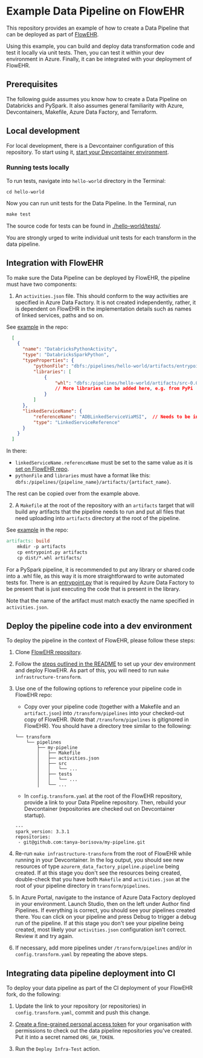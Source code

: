 # Example Data Pipeline on FlowEHR

This repository provides an example of how to create a Data Pipeline that can be deployed as part of [FlowEHR](https://github.com/UCLH-Foundry/FlowEHR).

Using this example, you can build and deploy data transformation code and test it locally via unit tests. Then, you can test it within your dev environment in Azure. Finally, it can be integrated with your deployment of FlowEHR.

## Prerequisites

The following guide assumes you know how to create a Data Pipeline on Databricks and PySpark. It also assumes general familiarity with Azure, Devcontainers, Makefile, Azure Data Factory, and Terraform.

## Local development

For local development, there is a Devcontainer configuration of this repository.
To start using it, [start your Devcontainer environment](https://code.visualstudio.com/docs/devcontainers/tutorial). 

### Running tests locally
To run tests, navigate into `hello-world` directory in the Terminal:

```
cd hello-world
```

Now you can run unit tests for the Data Pipeline. In the Terminal, run

```Makefile
make test
```

The source code for tests can be found in [./hello-world/tests/](./hello-world/tests/).

You are strongly urged to write individual unit tests for each transform in the data pipeline.

## Integration with FlowEHR

To make sure the Data Pipeline can be deployed by FlowEHR, the pipeline must have two components:

1. An `activities.json` file. This should conform to the way activities are specified in Azure Data Factory. It is not created independently, rather, it is dependent on FlowEHR in the implementation details such as names of linked services, paths and so on.

See [example](./hello-world/activities.json) in the repo:

```json
  [
    {
      "name": "DatabricksPythonActivity",
      "type": "DatabricksSparkPython",
      "typeProperties": {
          "pythonFile": "dbfs:/pipelines/hello-world/artifacts/entrypoint.py",  // Will be uploaded to DBFS by Terraform configuration in FlowEHR repo
          "libraries": [
              {
                  "whl": "dbfs:/pipelines/hello-world/artifacts/src-0.0.1-py3-none-any.whl"  // Will be uploaded to DBFS by a script in FlowEHR repo
                  // More libraries can be added here, e.g. from PyPi
              }
          ]
      },
      "linkedServiceName": {
          "referenceName": "ADBLinkedServiceViaMSI",  // Needs to be in sync with what is set in FlowEHR
          "type": "LinkedServiceReference"
      }
    }
  ]
```

In there: 
- `linkedServiceName.referenceName` must be set to the same value as it is [set on FlowEHR repo](https://github.com/UCLH-Foundry/FlowEHR/blob/main/infrastructure/transform/locals.tf#L19).
- `pythonFile` and `libraries` must have a format like this:
`dbfs:/pipelines/{pipeline_name}/artifacts/{artifact_name}`. 

The rest can be copied over from the example above.

2. A `Makefile` at the root of the repository with an `artifacts` target that will build any artifacts that the pipeline needs to run and put all files that need uploading into `artifacts` directory at the root of the pipeline.

See [example](./hello-world/Makefile) in the repo:

```Makefile
artifacts: build
	mkdir -p artifacts
	cp entrypoint.py artifacts
	cp dist/*.whl artifacts/
```

For a PySpark pipeline, it is recommended to put any library or shared code into a .whl file, as this way it is more straightforward to write automated tests for. There is an [entrypoint.py](./hello-world/entrypoint.py) that is required by Azure Data Factory to be present that is just executing the code that is present in the library.

Note that the name of the artifact must match exactly the name specified in `activities.json`.

## Deploy the pipeline code into a dev environment 

To deploy the pipeline in the context of FlowEHR, please follow these steps:

1. Clone [FlowEHR repository](https://github.com/UCLH-Foundry/FlowEHR).

1. Follow the [steps outlined in the README](https://github.com/UCLH-Foundry/FlowEHR#getting-started) to set up your dev environment and deploy FlowEHR. As part of this, you will need to run `make infrastructure-transform`. 

1. Use one of the following options to reference your pipeline code in FlowEHR repo:

    * Copy over your pipeline code (together with a Makefile and an `artifact.json`) into `/transform/pipelines` into your checked-out copy of FlowEHR. (Note that `/transform/pipelines` is gitignored in FlowEHR). You should have a directory tree similar to the following:

    ```
    └── transform
        └── pipelines
            ├── my-pipeline 
            │   ├── Makefile
            │   ├── activities.json
            │   ├── src
            │   │   └── ...
            │   ├── tests
            │   │   └── ...
            │   └── ...
    ```

    * In `config.transform.yaml` at the root of the FlowEHR repository, provide a link to your Data Pipeline repository. Then, rebuild your Devcontainer (repositories are checked out on Devcontainer startup).
    ```
    ---
    spark_version: 3.3.1
    repositories:
     - git@github.com:tanya-borisova/my-pipeline.git
    ```

1. Re-run `make infrastructure-transform` from the root of FlowEHR while running in your Devcontainer. In the log output, you should see new resources of type `azurerm_data_factory_pipeline.pipeline` being created. 
If at this stage you don't see the resources being created, double-check that you have both `Makefile` and `activities.json` at the root of your pipeline directory in `transform/pipelines`.

1. In Azure Portal, navigate to the instance of Azure Data Factory deployed in your environment. Launch Studio, then on the left under Author find Pipelines. If everything is correct, you should see your pipelines created there. You can click on your pipeline and press Debug to trigger a debug run of the pipeline. If at this stage you don't see your pipeline being created, most likely your `activities.json` configuration isn't correct. Review it and try again.

1. If necessary, add more pipelines under `/transform/pipelines` and/or in `config.transform.yaml` by repeating the above steps.

## Integrating data pipeline deployment into CI

To deploy your data pipeline as part of the CI deployment of your FlowEHR fork, do the following:

1. Update the link to your repository (or repositories) in `config.transform.yaml`, commit and push this change.

1. [Create a fine-grained personal access token](https://docs.github.com/en/authentication/keeping-your-account-and-data-secure/creating-a-personal-access-token) for your organisation with permissions to check out the data pipeline repositories you've created. Put it into a secret named `ORG_GH_TOKEN`. 

1. Run the `Deploy Infra-Test` action.
